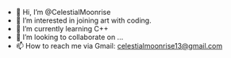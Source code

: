 - 👋 Hi, I’m @CelestialMoonrise
- 👀 I’m interested in joining art with coding.
- 🌱 I’m currently learning C++
- 💞️ I’m looking to collaborate on ...
- 📫 How to reach me via Gmail: celestialmoonrise13@gmail.com

<!---
CelestialMoonrise/CelestialMoonrise is a ✨ special ✨ repository because its `README.md` (this file) appears on your GitHub profile.
You can click the Preview link to take a look at your changes.
--->
